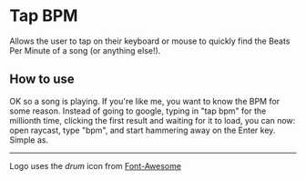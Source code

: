 # Tap BPM

Allows the user to tap on their keyboard or mouse to quickly find the Beats Per Minute of a song (or anything else!).

## How to use

OK so a song is playing. If you're like me, you want to know the BPM for some reason. Instead of going to google, typing in "tap bpm" for the millionth time, clicking the first result and waiting for it to load, you can now: open raycast, type "bpm", and start hammering away on the Enter key. Simple as.

---

Logo uses the *drum* icon from [Font-Awesome](https://github.com/FortAwesome/Font-Awesome)